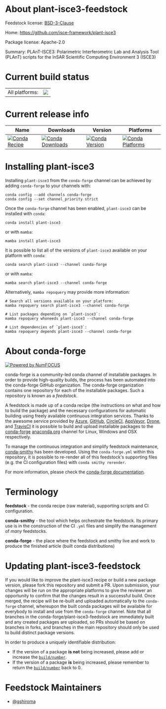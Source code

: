 About plant-isce3-feedstock
===========================

Feedstock license: [BSD-3-Clause](https://github.com/conda-forge/plant-isce3-feedstock/blob/main/LICENSE.txt)

Home: https://github.com/isce-framework/plant-isce3

Package license: Apache-2.0

Summary: PLAnT-ISCE3: Polarimetric Interferometric Lab and Analysis Tool (PLAnT) scripts for the InSAR Scientific Computing Environment 3 (ISCE3)

Current build status
====================


<table><tr><td>All platforms:</td>
    <td>
      <a href="https://dev.azure.com/conda-forge/feedstock-builds/_build/latest?definitionId=26323&branchName=main">
        <img src="https://dev.azure.com/conda-forge/feedstock-builds/_apis/build/status/plant-isce3-feedstock?branchName=main">
      </a>
    </td>
  </tr>
</table>

Current release info
====================

| Name | Downloads | Version | Platforms |
| --- | --- | --- | --- |
| [![Conda Recipe](https://img.shields.io/badge/recipe-plant--isce3-green.svg)](https://anaconda.org/conda-forge/plant-isce3) | [![Conda Downloads](https://img.shields.io/conda/dn/conda-forge/plant-isce3.svg)](https://anaconda.org/conda-forge/plant-isce3) | [![Conda Version](https://img.shields.io/conda/vn/conda-forge/plant-isce3.svg)](https://anaconda.org/conda-forge/plant-isce3) | [![Conda Platforms](https://img.shields.io/conda/pn/conda-forge/plant-isce3.svg)](https://anaconda.org/conda-forge/plant-isce3) |

Installing plant-isce3
======================

Installing `plant-isce3` from the `conda-forge` channel can be achieved by adding `conda-forge` to your channels with:

```
conda config --add channels conda-forge
conda config --set channel_priority strict
```

Once the `conda-forge` channel has been enabled, `plant-isce3` can be installed with `conda`:

```
conda install plant-isce3
```

or with `mamba`:

```
mamba install plant-isce3
```

It is possible to list all of the versions of `plant-isce3` available on your platform with `conda`:

```
conda search plant-isce3 --channel conda-forge
```

or with `mamba`:

```
mamba search plant-isce3 --channel conda-forge
```

Alternatively, `mamba repoquery` may provide more information:

```
# Search all versions available on your platform:
mamba repoquery search plant-isce3 --channel conda-forge

# List packages depending on `plant-isce3`:
mamba repoquery whoneeds plant-isce3 --channel conda-forge

# List dependencies of `plant-isce3`:
mamba repoquery depends plant-isce3 --channel conda-forge
```


About conda-forge
=================

[![Powered by
NumFOCUS](https://img.shields.io/badge/powered%20by-NumFOCUS-orange.svg?style=flat&colorA=E1523D&colorB=007D8A)](https://numfocus.org)

conda-forge is a community-led conda channel of installable packages.
In order to provide high-quality builds, the process has been automated into the
conda-forge GitHub organization. The conda-forge organization contains one repository
for each of the installable packages. Such a repository is known as a *feedstock*.

A feedstock is made up of a conda recipe (the instructions on what and how to build
the package) and the necessary configurations for automatic building using freely
available continuous integration services. Thanks to the awesome service provided by
[Azure](https://azure.microsoft.com/en-us/services/devops/), [GitHub](https://github.com/),
[CircleCI](https://circleci.com/), [AppVeyor](https://www.appveyor.com/),
[Drone](https://cloud.drone.io/welcome), and [TravisCI](https://travis-ci.com/)
it is possible to build and upload installable packages to the
[conda-forge](https://anaconda.org/conda-forge) [anaconda.org](https://anaconda.org/)
channel for Linux, Windows and OSX respectively.

To manage the continuous integration and simplify feedstock maintenance,
[conda-smithy](https://github.com/conda-forge/conda-smithy) has been developed.
Using the ``conda-forge.yml`` within this repository, it is possible to re-render all of
this feedstock's supporting files (e.g. the CI configuration files) with ``conda smithy rerender``.

For more information, please check the [conda-forge documentation](https://conda-forge.org/docs/).

Terminology
===========

**feedstock** - the conda recipe (raw material), supporting scripts and CI configuration.

**conda-smithy** - the tool which helps orchestrate the feedstock.
                   Its primary use is in the construction of the CI ``.yml`` files
                   and simplify the management of *many* feedstocks.

**conda-forge** - the place where the feedstock and smithy live and work to
                  produce the finished article (built conda distributions)


Updating plant-isce3-feedstock
==============================

If you would like to improve the plant-isce3 recipe or build a new
package version, please fork this repository and submit a PR. Upon submission,
your changes will be run on the appropriate platforms to give the reviewer an
opportunity to confirm that the changes result in a successful build. Once
merged, the recipe will be re-built and uploaded automatically to the
`conda-forge` channel, whereupon the built conda packages will be available for
everybody to install and use from the `conda-forge` channel.
Note that all branches in the conda-forge/plant-isce3-feedstock are
immediately built and any created packages are uploaded, so PRs should be based
on branches in forks, and branches in the main repository should only be used to
build distinct package versions.

In order to produce a uniquely identifiable distribution:
 * If the version of a package **is not** being increased, please add or increase
   the [``build/number``](https://docs.conda.io/projects/conda-build/en/latest/resources/define-metadata.html#build-number-and-string).
 * If the version of a package **is** being increased, please remember to return
   the [``build/number``](https://docs.conda.io/projects/conda-build/en/latest/resources/define-metadata.html#build-number-and-string)
   back to 0.

Feedstock Maintainers
=====================

* [@gshiroma](https://github.com/gshiroma/)


